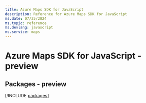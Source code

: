 ```yaml
---
title: Azure Maps SDK for JavaScript
description: Reference for Azure Maps SDK for JavaScript
ms.date: 07/25/2024
ms.topic: reference
ms.devlang: javascript
ms.service: maps
---
```

# Azure Maps SDK for JavaScript - preview
## Packages - preview
[!INCLUDE [packages](maps-index.md)]